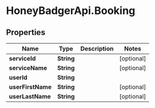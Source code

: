 # HoneyBadgerApi.Booking

## Properties
Name | Type | Description | Notes
------------ | ------------- | ------------- | -------------
**serviceId** | **String** |  | [optional] 
**serviceName** | **String** |  | [optional] 
**userId** | **String** |  | 
**userFirstName** | **String** |  | [optional] 
**userLastName** | **String** |  | [optional] 


